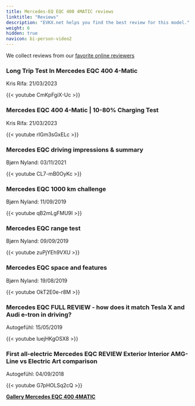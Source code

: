 ```yaml
---
title: Mercedes-EQ EQC 400 4MATIC reviews
linktitle: "Reviews"
description: "EVKX.net helps you find the best review for this model."
weight: 6
hidden: true
navicon: bi-person-video2
---
```

We collect reviews from our [favorite online reviewers](../../../../../guides/evreviewers/)

<div class="container text-center shadow p-2 pe-4 mb-5 bg-body-tertiary rounded border">
<h3>Long Trip Test In Mercedes EQC 400 4-Matic</h3>
<p>Kris Rifa: 21/03/2023</p>

{{< youtube CmKpFgiX-Uc >}}

</div>
<div class="container text-center shadow p-2 pe-4 mb-5 bg-body-tertiary rounded border">
<h3>Mercedes EQC 400 4-Matic | 10-80% Charging Test</h3>
<p>Kris Rifa: 21/03/2023</p>

{{< youtube rIGm3sGxELc >}}

</div>
<div class="container text-center shadow p-2 pe-4 mb-5 bg-body-tertiary rounded border">
<h3>Mercedes EQC driving impressions & summary</h3>
<p>Bjørn Nyland: 03/11/2021</p>

{{< youtube CL7-mB0OyKc >}}

</div>
<div class="container text-center shadow p-2 pe-4 mb-5 bg-body-tertiary rounded border">
<h3>Mercedes EQC 1000 km challenge</h3>
<p>Bjørn Nyland: 11/09/2019</p>

{{< youtube qB2mLgFMU9I >}}

</div>
<div class="container text-center shadow p-2 pe-4 mb-5 bg-body-tertiary rounded border">
<h3>Mercedes EQC range test</h3>
<p>Bjørn Nyland: 09/09/2019</p>

{{< youtube zuPjYEh9VXU >}}

</div>
<div class="container text-center shadow p-2 pe-4 mb-5 bg-body-tertiary rounded border">
<h3>Mercedes EQC space and features</h3>
<p>Bjørn Nyland: 19/08/2019</p>

{{< youtube OkT2E0e-r8M >}}

</div>
<div class="container text-center shadow p-2 pe-4 mb-5 bg-body-tertiary rounded border">
<h3>Mercedes EQC FULL REVIEW - how does it match Tesla X and Audi e-tron in driving?</h3>
<p>Autogefühl: 15/05/2019</p>

{{< youtube luejHKgOSX8 >}}

</div>
<div class="container text-center shadow p-2 pe-4 mb-5 bg-body-tertiary rounded border">
<h3>First all-electric Mercedes EQC REVIEW Exterior Interior AMG-Line vs Electric Art comparison</h3>
<p>Autogefühl: 04/09/2018</p>

{{< youtube G7pHOLSq2cQ >}}

</div>
<div class="mt-3 mb-3">
<a href="../gallery/" class="text-decoration-none text-black">
<strong><i class="bi-arrow-left"></i>Gallery  </strong>
</a>
<a href="../" class="text-decoration-none text-black float-end">
<strong>Mercedes EQC 400 4MATIC <i class="bi-arrow-right"></i></strong>
</a>
</div>
